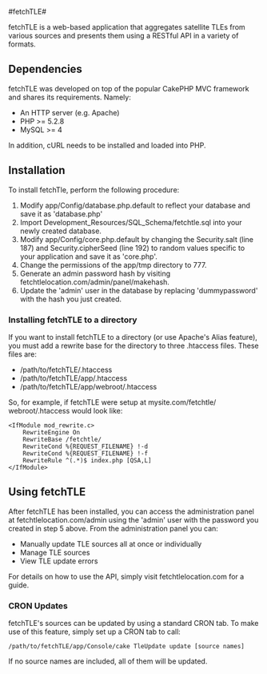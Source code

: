 #fetchTLE#

fetchTLE is a web-based application that aggregates satellite TLEs from various sources and presents them using a RESTful API in a variety of formats.

Dependencies
------------
fetchTLE was developed on top of the popular CakePHP MVC framework and shares its requirements. Namely:
* An HTTP server (e.g. Apache)
* PHP >= 5.2.8
* MySQL >= 4

In addition, cURL needs to be installed and loaded into PHP.

Installation
------------
To install fetchTle, perform the following procedure:

1. Modify app/Config/database.php.default to reflect your database and save it as 'database.php'
2. Import Development_Resources/SQL_Schema/fetchtle.sql into your newly created database.
3. Modify app/Config/core.php.default by changing the Security.salt (line 187) and Security.cipherSeed (line 192) to random values specific to your application and save it as 'core.php'.
4. Change the permissions of the app/tmp directory to 777.
5. Generate an admin password hash by visiting fetchtlelocation.com/admin/panel/makehash.
6. Update the 'admin' user in the database by replacing 'dummypassword' with the hash you just created.

### Installing fetchTLE to a directory
If you want to install fetchTLE to a directory (or use Apache's Alias feature), you must add a rewrite base for the directory to three .htaccess files. These files are:
* /path/to/fetchTLE/.htaccess
* /path/to/fetchTLE/app/.htaccess
* /path/to/fetchTLE/app/webroot/.htaccess

So, for example, if fetchTLE were setup at mysite.com/fetchtle/ webroot/.htaccess would look like:
```
<IfModule mod_rewrite.c>
    RewriteEngine On
	RewriteBase /fetchtle/
    RewriteCond %{REQUEST_FILENAME} !-d
    RewriteCond %{REQUEST_FILENAME} !-f
    RewriteRule ^(.*)$ index.php [QSA,L]
</IfModule>
```

Using fetchTLE
----------------
After fetchTLE has been installed, you can access the administration panel at fetchtlelocation.com/admin using the 'admin' user with the password you created in step 5 above. From the administration panel you can:
* Manually update TLE sources all at once or individually
* Manage TLE sources
* View TLE update errors

For details on how to use the API, simply visit fetchtlelocation.com for a guide.

### CRON Updates
fetchTLE's sources can be updated by using a standard CRON tab. To make use of this feature, simply set up a CRON tab to call:
```
/path/to/fetchTLE/app/Console/cake TleUpdate update [source names]
```
If no source names are included, all of them will be updated.

